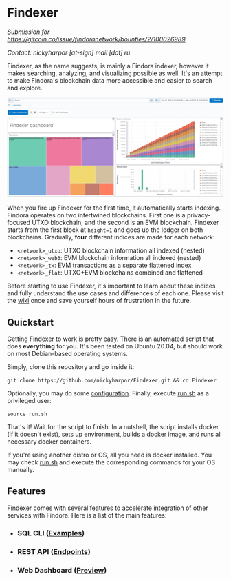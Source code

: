 # Findexer

_Submission for https://gitcoin.co/issue/findoranetwork/bounties/2/100026989_

_Contact: nickyharpor [at-sign] mail [dot] ru_

Findexer, as the name suggests, is mainly a Findora indexer, however it makes 
searching, analyzing, and visualizing possible as well. It's an attempt to make 
Findora's blockchain data more accessible and easier to search and explore.

![findexer-dashboard](images/Screenshot_0.jpg)

When you fire up Findexer for the first time, it automatically starts indexing.
Findora operates on two intertwined blockchains. First one is a privacy-focused
UTXO blockchain, and the second is an EVM blockchain. Findexer starts from the
first block at `height=1` and goes up the ledger on both blockchains.
Gradually, **four** different indices are made for each network:

* `<network>_utxo`: UTXO blockchain information all indexed (nested)
* `<network>_web3`: EVM blockchain information all indexed (nested)
* `<network>_tx`: EVM transactions as a separate flattened index
* `<network>_flat`: UTXO+EVM blockchains combined and flattened

Before starting to use Findexer, it's important to learn about these indices
and fully understand the use cases and differences of each one. Please visit
the [wiki](https://github.com/nickyharpor/Findexer/wiki) once and save
yourself hours of frustration in the future.

## Quickstart

Getting Findexer to work is pretty easy. There is an automated script that
does **everything** for you. It's been tested on Ubuntu 20.04, but should work
on most Debian-based operating systems.

Simply, clone this repository and go inside it:

```
git clone https://github.com/nickyharpor/Findexer.git && cd Findexer
```

Optionally, you may do some
[configuration](https://github.com/nickyharpor/Findexer/wiki/Configuration).
Finally, execute
[run.sh](https://github.com/nickyharpor/Findexer/blob/master/run.sh)
as a privileged user:

```
source run.sh
```

That's it! Wait for the script to finish. In a nutshell, the script installs
docker (if it doesn't exist), sets up environment, builds a docker image, and
runs all necessary docker containers.

If you're using another distro or OS, all you need is docker installed. You
may check [run.sh](https://github.com/nickyharpor/Findexer/blob/master/run.sh)
and execute the corresponding commands for your OS manually.

## Features

Findexer comes with several features to accelerate integration of other
services with Findora. Here is a list of the main features:

* ### SQL CLI ([Examples](https://github.com/nickyharpor/Findexer/wiki/SQL-Examples))

* ### REST API ([Endpoints](https://github.com/nickyharpor/Findexer/wiki/REST-API))

* ### Web Dashboard ([Preview](https://github.com/nickyharpor/Findexer/wiki/Dashboard))
